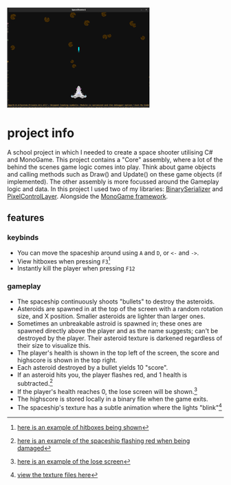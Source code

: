 ![showcase](docs/showcase.gif)

# project info
A school project in which I needed to create a space shooter utilising C# and MonoGame. This project contains a "Core" assembly, where a lot of the behind the scenes game logic comes into play. Think about game objects and calling methods such as Draw() and Update() on these game objects (if implemented). The other assembly is more focussed around the Gameplay logic and data. In this project I used two of my libraries: [BinarySerializer](https://github.com/thepigeongenerator/BinarySerializer) and [PixelControlLayer](https://github.com/thepigeongenerator/PixelControlLayer). Alongside the [MonoGame framework](https://monogame.net/).

## features
### keybinds
- You can move the spaceship around using `A` and `D`, or `<-` and `->`.
- View hitboxes when pressing `F3`[^hitboxes]
- Instantly kill the player when pressing `F12`

### gameplay
- The spaceship continuously shoots "bullets" to destroy the asteroids.
- Asteroids are spawned in at the top of the screen with a random rotation size, and X position. Smaller asteroids are lighter than larger ones.
- Sometimes an unbreakable astroid is spawned in; these ones are spawned directly above the player and as the name suggests; can't be destroyed by the player. Their asteroid texture is darkened regardless of their size to visualize this.
- The player's health is shown in the top left of the screen, the score and highscore is shown in the top right.
- Each asteroid destroyed by a bullet yields 10 "score".
- If an asteroid hits you, the player flashes red, and 1 health is subtracted.[^damage]
- If the player's health reaches 0, the lose screen will be shown.[^lose]
- The highscore is stored locally in a binary file when the game exits.
- The spaceship's texture has a subtle animation where the lights "blink"[^texture]

[^hitboxes]: [here is an example of hitboxes being shown](https://github.com/thepigeongenerator/SpaceShooter2/tree/master/docs/hitboxes.png)
[^damage]: [here is an example of the spaceship flashing red when being damaged](https://github.com/thepigeongenerator/SpaceShooter2/tree/master/docs/damage.png)
[^lose]: [here is an example of the lose screen](https://github.com/thepigeongenerator/SpaceShooter2/tree/master/docs/lose.png)
[^texture]: [view the texture files here](https://github.com/thepigeongenerator/SpaceShooter2/tree/master/SpaceShooter2/Content/spaceship/)
